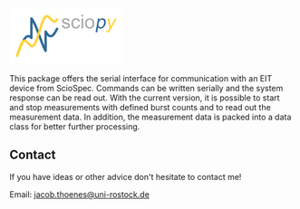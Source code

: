 <img src="doc/images/logo_sciopy.jpg" alt="Bildbeschreibung" width="200"/>

This package offers the serial interface for communication with an EIT device from ScioSpec. Commands can be written serially and the system response can be read out. With the current version, it is possible to start and stop measurements with defined burst counts and to read out the measurement data. In addition, the measurement data is packed into a data class for better further processing.


## Contact

If you have ideas or other advice don't hesitate to contact me!

Email: jacob.thoenes@uni-rostock.de
